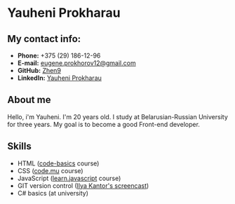 # Yauheni Prokharau

## My contact info:

- **Phone:** +375 (29) 186-12-96
- **E-mail:** eugene.prokhorov12@gmail.com
- **GitHub:** [Zhen9](https://github.com/Zhen92)
- **LinkedIn:** [Yauheni Prokharau](https://www.linkedin.com/in/yauheni-prokharau-31587024b/)

## About me

Hello, i'm Yauheni. I'm 20 years old. I study at Belarusian-Russian University for three years. My goal is to become a good Front-end developer.

## Skills

- HTML ([code-basics](https://code-basics.com/ru/languages/html) course)
- CSS ([code.mu](https://code.mu/ru/markup/book/prime/) course)
- JavaScript ([learn.javascript](https://learn.javascript.ru/) course)
- GIT version control ([Ilya Kantor's screencast](https://www.youtube.com/playlist?list=PLDyvV36pndZFHXjXuwA_NywNrVQO0aQqb))
- C# basics (at university)
